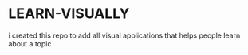 # LEARN-VISUALLY
i created this repo to add all visual applications that helps people learn about a topic
